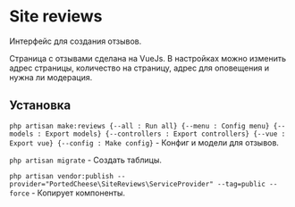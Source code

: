 # Site reviews

Интерфейс для создания отзывов.

Страница с отзывами сделана на VueJs. В настройках можно изменить адрес страницы, количество на страницу, адрес для оповещения и нужна ли модерация.

## Установка

`php artisan make:reviews
        {--all : Run all}
        {--menu : Config menu}
        {--models : Export models}
        {--controllers : Export controllers}
        {--vue : Export vue}
        {--config : Make config}` - Конфиг и модели для отзывов.


`php artisan migrate` - Создать таблицы.

`php artisan vendor:publish --provider="PortedCheese\SiteReviews\ServiceProvider" --tag=public --force` - Копирует компоненты.
